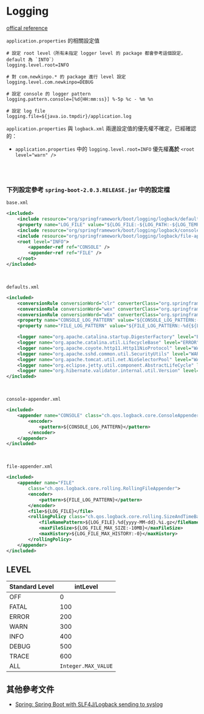 Logging
=======

[offical reference](https://docs.spring.io/spring-boot/docs/current/reference/html/howto-logging.html)

`application.properties` 的相關設定值

```properties
# 設定 root level（所有未指定 logger level 的 package 都會參考這個設定，default 為 `INTO`）
logging.level.root=INFO

# 對 com.newkinpo.* 的 package 進行 level 設定
logging.level.com.newkinpo=DEBUG

# 設定 console 的 logger pattern
logging.pattern.console=[%d{HH:mm:ss}] %-5p %c - %m %n

# 設定 log file 
logging.file=${java.io.tmpdir}/application.log

```


`application.properties` 與 `logback.xml` 兩邊設定值的優先權不確定，已經確認的：

- `application.properties` 中的 `logging.level.root=INFO` 優先權**高於** `<root level="warn" />` 


<br/><br/>

### 下列設定參考 `spring-boot-2.0.3.RELEASE.jar` 中的設定檔

`base.xml`

```xml
<included>
	<include resource="org/springframework/boot/logging/logback/defaults.xml" />
	<property name="LOG_FILE" value="${LOG_FILE:-${LOG_PATH:-${LOG_TEMP:-${java.io.tmpdir:-/tmp}}}/spring.log}"/>
	<include resource="org/springframework/boot/logging/logback/console-appender.xml" />
	<include resource="org/springframework/boot/logging/logback/file-appender.xml" />
	<root level="INFO">
		<appender-ref ref="CONSOLE" />
		<appender-ref ref="FILE" />
	</root>
</included>
```
<br/>

`defaults.xml`

```xml
<included>
	<conversionRule conversionWord="clr" converterClass="org.springframework.boot.logging.logback.ColorConverter" />
	<conversionRule conversionWord="wex" converterClass="org.springframework.boot.logging.logback.WhitespaceThrowableProxyConverter" />
	<conversionRule conversionWord="wEx" converterClass="org.springframework.boot.logging.logback.ExtendedWhitespaceThrowableProxyConverter" />
	<property name="CONSOLE_LOG_PATTERN" value="${CONSOLE_LOG_PATTERN:-%clr(%d{${LOG_DATEFORMAT_PATTERN:-yyyy-MM-dd HH:mm:ss.SSS}}){faint} %clr(${LOG_LEVEL_PATTERN:-%5p}) %clr(${PID:- }){magenta} %clr(---){faint} %clr([%15.15t]){faint} %clr(%-40.40logger{39}){cyan} %clr(:){faint} %m%n${LOG_EXCEPTION_CONVERSION_WORD:-%wEx}}"/>
	<property name="FILE_LOG_PATTERN" value="${FILE_LOG_PATTERN:-%d{${LOG_DATEFORMAT_PATTERN:-yyyy-MM-dd HH:mm:ss.SSS}} ${LOG_LEVEL_PATTERN:-%5p} ${PID:- } --- [%t] %-40.40logger{39} : %m%n${LOG_EXCEPTION_CONVERSION_WORD:-%wEx}}"/>

	<logger name="org.apache.catalina.startup.DigesterFactory" level="ERROR"/>
	<logger name="org.apache.catalina.util.LifecycleBase" level="ERROR"/>
	<logger name="org.apache.coyote.http11.Http11NioProtocol" level="WARN"/>
	<logger name="org.apache.sshd.common.util.SecurityUtils" level="WARN"/>
	<logger name="org.apache.tomcat.util.net.NioSelectorPool" level="WARN"/>
	<logger name="org.eclipse.jetty.util.component.AbstractLifeCycle" level="ERROR"/>
	<logger name="org.hibernate.validator.internal.util.Version" level="WARN"/>
</included>
```
<br/>

`console-appender.xml`

```xml
<included>
	<appender name="CONSOLE" class="ch.qos.logback.core.ConsoleAppender">
		<encoder>
			<pattern>${CONSOLE_LOG_PATTERN}</pattern>
		</encoder>
	</appender>
</included>
```
<br/>

`file-appender.xml`

```xml
<included>
	<appender name="FILE"
		class="ch.qos.logback.core.rolling.RollingFileAppender">
		<encoder>
			<pattern>${FILE_LOG_PATTERN}</pattern>
		</encoder>
		<file>${LOG_FILE}</file>
		<rollingPolicy class="ch.qos.logback.core.rolling.SizeAndTimeBasedRollingPolicy">
			<fileNamePattern>${LOG_FILE}.%d{yyyy-MM-dd}.%i.gz</fileNamePattern>
			<maxFileSize>${LOG_FILE_MAX_SIZE:-10MB}</maxFileSize>
			<maxHistory>${LOG_FILE_MAX_HISTORY:-0}</maxHistory>
		</rollingPolicy>
	</appender>
</included>
```


LEVEL
-----

Standard Level | intLevel 
---------------|----------
OFF	  | 0
FATAL	| 100
ERROR	| 200
WARN	| 300
INFO	| 400
DEBUG	| 500
TRACE	| 600
ALL	  | `Integer.MAX_VALUE`


其他參考文件
-----------

- [Spring: Spring Boot with SLF4J/Logback sending to syslog](http://fabianlee.org/2017/03/20/spring-spring-boot-with-slf4j-logback-sending-to-syslog/)
